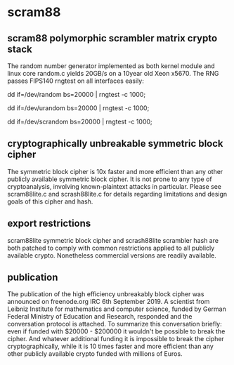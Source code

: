 # scram88

## scram88 polymorphic scrambler matrix crypto stack
The random number generator implemented as both kernel module and linux core random.c
yields 20GB/s on a 10year old Xeon x5670. The RNG passes FIPS140 rngtest on all interfaces easily:

dd if=/dev/random bs=20000 | rngtest -c 1000;

dd if=/dev/urandom bs=20000 | rngtest -c 1000;

dd if=/dev/scrandom bs=20000 | rngtest -c 1000;

## cryptographically unbreakable symmetric block cipher
The symmetric block cipher is 10x faster and more efficient than any other publicly available symmetric block cipher.
It is not prone to any type of cryptoanalysis, involving known-plaintext attacks in particular.
Please see scram88lite.c and scrash88lite.c for details regarding limitations and design goals of this cipher and hash.

## export restrictions
scram88lite symmetric block cipher and scrash88lite scrambler hash are both patched to comply with common
restrictions applied to all publicly available crypto. Nonetheless commercial versions are readily available.

## publication
The publication of the high efficiency unbreakably block cipher was announced on freenode.org IRC 6th September 2019.
A scientist from Leibniz Institute for mathematics and computer science,
funded by German Federal Ministry of Education and Research, responded and the conversation protocol is attached.
To summarize this conversation briefly: even if funded with $20000 - $200000 it wouldn't be possible to break the cipher.
And whatever additional funding it is impossible to break the cipher cryptographically,
while it is 10 times faster and more efficient than any other publicly available crypto funded with millions of Euros.
